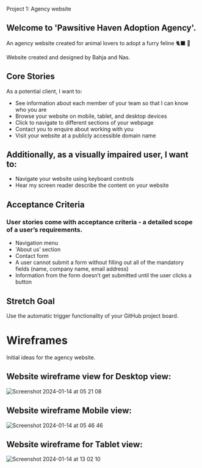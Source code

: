 Project 1: Agency website

## Welcome to 'Pawsitive Haven Adoption Agency'. 
An agency website created for animal lovers to adopt a furry feline 🐈‍⬛ 🐾

Website created and designed by Bahja and Nas. 

## Core Stories 
As a potential client, I want to:
- See information about each member of your team so that I can know who you are
- Browse your website on mobile, tablet, and desktop devices
- Click to navigate to different sections of your webpage
- Contact you to enquire about working with you
- Visit your website at a publicly accessible domain name

## Additionally, as a visually impaired user, I want to:
- Navigate your website using keyboard controls
- Hear my screen reader describe the content on your website

## Acceptance Criteria 
### User stories come with acceptance criteria - a detailed scope of a user’s requirements.
- Navigation menu
- 'About us’ section
- Contact form
- A user cannot submit a form without filling out all of the mandatory fields (name, company name, email address)
- Information from the form doesn’t get submitted until the user clicks a button

## Stretch Goal 
Use the automatic trigger functionality of your GitHub project board.

# Wireframes
Initial ideas for the agency website. 

## Website wireframe view for Desktop view: 
![Screenshot 2024-01-14 at 05 21 08](https://github.com/fac30/agency-website-bahja-nas/assets/93523551/4c762287-8bbc-4aeb-a112-098df2279cd4)

## Website wireframe Mobile view: 
![Screenshot 2024-01-14 at 05 46 46](https://github.com/fac30/agency-website-bahja-nas/assets/93523551/7b044dba-9c5d-4422-9fc5-eab342dbce5b)

## Website wireframe for Tablet view: 
![Screenshot 2024-01-14 at 13 02 10](https://github.com/fac30/agency-website-bahja-nas/assets/93523551/9da40ccf-8ab6-4668-b300-1cca56c88731)


